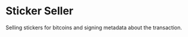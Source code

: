 Sticker Seller
==============

Selling stickers for bitcoins and signing metadata about the transaction.
